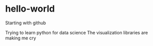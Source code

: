 # hello-world
Starting with github

Trying to learn python for data science
The visualization libraries are making me cry 
